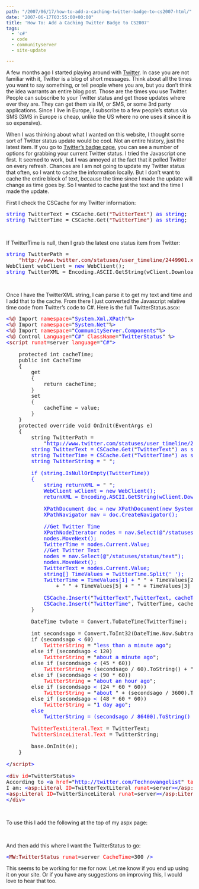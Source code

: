 ```yaml
---
path: "/2007/06/17/how-to-add-a-caching-twitter-badge-to-cs2007-html/" 
date: "2007-06-17T03:55:00+00:00" 
title: 'How To: Add a Caching Twitter Badge to CS2007'
tags:
  - 'c#'
  - code
  - communityserver
  - site-update

---
```


  <p>
    A few months ago I started playing around with <a href="http://www.twitter.com">Twitter</a>. In case you are not familiar with it, Twitter is a blog of short messages. Think about all the times you want to say something, or tell people where you are, but you don&#8217;t think the idea warrants an entire blog post. Those are the times you use Twitter. People can subscribe to your Twitter status and get those updates where ever they are. They can get them via IM, or SMS, or some 3rd party applications. Since I live in Europe, I subscribe to a few people&#8217;s status via SMS (SMS in Europe is cheap, unlike the US where no one uses it since it is so expensive).
  </p>
  
  <p>
    When I was thinking about what I wanted on this website, I thought some sort of Twitter status update would be cool. Not an entire history, just the latest item. If you go to <a href="http://twitter.com/account/badge" class="broken_link">Twitter&#8217;s badge page</a>, you can see a number of options for grabbing your current Twitter status. I tried the Javascript one first. It seemed to work, but I was annoyed at the fact that it polled Twitter on every refresh. Chances are I am not going to update my Twitter status that often, so I want to cache the information locally. But I don&#8217;t want to cache the entire block of text, because the time since I made the update will change as time goes by. So I wanted to cache just the text and the time I made the update.
  </p>
  
  <p>
    First I check the CSCache for my Twitter information:
  </p>
  
  <pre><span style="color: blue">string</span> TwitterText = CSCache.Get(<span style="color: maroon">"TwitterText"</span>) <span style="color: blue">as</span> <span style="color: blue">string</span>;<br /><span style="color: blue">string</span> TwitterTime = CSCache.Get(<span style="color: maroon">"TwitterTime"</span>) <span style="color: blue">as</span> <span style="color: blue">string</span>;</pre>
  
  <p>
    &nbsp;
  </p>
  
  <p>
    If TwitterTime is null, then I grab the latest one status item from Twitter:
  </p>
  
  <pre><span style="color: blue">string</span> TwitterPath = <br />    <span style="color: maroon">"http://www.twitter.com/statuses/user_timeline/2449901.xml?count=1"</span>;<br />WebClient webClient = <span style="color: blue">new</span> WebClient();<br /><span style="color: blue">string</span> TwitterXML = Encoding.ASCII.GetString(wClient.DownloadData(TwitterPath));</pre>
  
  <p>
    &nbsp;
  </p>
  
  <p>
    Once I have the TwitterXML string, I can parse it to get my text and time and I add that to the cache. From there I just converted the Javascript relative time code from Twitter&#8217;s code to C#. Here is the full TwitterStatus.ascx:
  </p>
  
  <pre><span style="color: blue">&lt;</span><span style="color: maroon">%@</span> Import <span style="color: red">namespace</span>="<span style="color: blue">System.Xml.XPath</span>"%<span style="color: blue">&gt;</span><br /><span style="color: blue">&lt;</span><span style="color: maroon">%@</span> Import <span style="color: red">namespace</span>="<span style="color: blue">System.Net</span>"%<span style="color: blue">&gt;</span><br /><span style="color: blue">&lt;</span><span style="color: maroon">%@</span> Import <span style="color: red">namespace</span>="<span style="color: blue">CommunityServer.Components</span>"%<span style="color: blue">&gt;</span><br /><span style="color: blue">&lt;</span><span style="color: maroon">%@</span> Control <span style="color: red">Language</span>="<span style="color: blue">C#</span>" <span style="color: red">ClassName</span>="<span style="color: blue">TwitterStatus</span>" %<span style="color: blue">&gt;</span><br /><span style="color: blue">&lt;</span><span style="color: maroon">script</span> <span style="color: red">runat</span>=server <span style="color: red">language</span>="<span style="color: blue">C#</span>"<span style="color: blue">&gt;</span><br /><br />    protected int cacheTime;<br />    public int CacheTime<br />    {<br />        get<br />        {<br />            return cacheTime;<br />        }<br />        set<br />        {<br />            cacheTime = value;<br />        }<br />    }<br />    protected override void OnInit(EventArgs e)<br />    {<br />        string TwitterPath = <br />            "<span style="color: blue">http://www.twitter.com/statuses/user_timeline/2449901.xml?count=1</span>"<span style="color: blue">;<br />        string TwitterText = CSCache.Get(</span>"<span style="color: blue">TwitterText</span>"<span style="color: blue">) as string;<br />        string TwitterTime = CSCache.Get(</span>"<span style="color: blue">TwitterTime</span>"<span style="color: blue">) as string;<br />        string TwitterString = </span>"<span style="color: blue">&nbsp;</span>"<span style="color: blue">;<br />        <br />        if (string.IsNullOrEmpty(TwitterTime))<br />        {<br />            string returnXML = </span>"<span style="color: blue">&nbsp;</span>"<span style="color: blue">;<br />            WebClient wClient = new WebClient();<br />            returnXML = Encoding.ASCII.GetString(wClient.DownloadData(TwitterPath));<br /><br />            XPathDocument doc = new XPathDocument(new System.IO.StringReader(returnXML));<br />            XPathNavigator nav = doc.CreateNavigator();<br />            <br />            //Get Twitter Time<br />            XPathNodeIterator nodes = nav.Select(@</span>"<span style="color: blue">/statuses/status/created_at</span>"<span style="color: blue">);<br />            nodes.MoveNext();<br />            TwitterTime = nodes.Current.Value;<br />            //Get Twitter Text<br />            nodes = nav.Select(@</span>"<span style="color: blue">/statuses/status/text</span>"<span style="color: blue">);<br />            nodes.MoveNext();<br />            TwitterText = nodes.Current.Value;<br />            string[] TimeValues = TwitterTime.Split(' ');<br />            TwitterTime = TimeValues[1] + </span>" " + TimeValues[2] <br />                + " " + TimeValues[5] + " " + TimeValues[3] + " GMT"<span style="color: blue">;<br />           <br />            CSCache.Insert(</span>"<span style="color: blue">TwitterText</span>"<span style="color: blue">,TwitterText, cacheTime);<br />            CSCache.Insert(</span>"<span style="color: blue">TwitterTime</span>", TwitterTime, cacheTime);<br />        }<br /><br />        DateTime twDate = Convert.ToDateTime(TwitterTime);<br /><br />        int secondsago = Convert.ToInt32(DateTime.Now.Subtract(twDate).TotalSeconds);<br />        if (secondsago <span style="color: blue">&lt;</span> 60)<br />            <span style="color: red">TwitterString </span>= "<span style="color: blue">less than a minute ago</span>";<br />        else if (secondsago <span style="color: blue">&lt;</span> 120)<br />            <span style="color: red">TwitterString </span>= "<span style="color: blue">about a minute ago</span>";<br />        else if (secondsago <span style="color: blue">&lt;</span> (45 * 60))<br />            <span style="color: red">TwitterString </span>= (secondsago / 60).ToString() + " minutes ago";<br />        else if (secondsago <span style="color: blue">&lt;</span> (90 * 60))<br />            <span style="color: red">TwitterString </span>= "<span style="color: blue">about an hour ago</span>";<br />        else if (secondsago <span style="color: blue">&lt;</span> (24 * 60 * 60))<br />            <span style="color: red">TwitterString </span>= "<span style="color: blue">about </span>" + (secondsago / 3600).ToString() + " hours ago";<br />        else if (secondsago <span style="color: blue">&lt;</span> (48 * 60 * 60))<br />            <span style="color: red">TwitterString </span>= "<span style="color: blue">1 day ago</span>"<span style="color: blue">;<br />        else<br />            TwitterString = (secondsago / 86400).ToString() + </span>" days ago";<br /><br />        <span style="color: red">TwitterTextLiteral.Text </span>= TwitterText;<br />        <span style="color: red">TwitterSinceLiteral.Text </span>= TwitterString;<br />        <br />        base.OnInit(e);<br />    }<br />    <br /><span style="color: blue">&lt;</span>/<span style="color: maroon">script</span><span style="color: blue">&gt;</span><br /><br /><span style="color: blue">&lt;</span><span style="color: maroon">div</span> <span style="color: red">id</span>=TwitterStatus<span style="color: blue">&gt;</span><br />According to <span style="color: blue">&lt;</span>a <span style="color: red">href</span>="<span style="color: blue">http://twitter.com/Technovangelist</span>" <span style="color: red">target</span>=_blank<span style="color: blue">&gt;</span>Twitter<span style="color: blue">&lt;</span>/<span style="color: maroon">a</span><span style="color: blue">&gt;</span> <br />I am: <span style="color: blue">&lt;</span><span style="color: maroon">asp:Literal</span> <span style="color: red">ID</span>=TwitterTextLiteral <span style="color: red">runat</span>=server<span style="color: blue">&gt;</span><span style="color: blue">&lt;</span>/<span style="color: maroon">asp:Literal</span><span style="color: blue">&gt;</span> as of <br /><span style="color: blue">&lt;</span><span style="color: maroon">asp:Literal</span> <span style="color: red">ID</span>=TwitterSinceLiteral <span style="color: red">runat</span>=server<span style="color: blue">&gt;</span><span style="color: blue">&lt;</span>/<span style="color: maroon">asp:Literal</span><span style="color: blue">&gt;</span><br /><span style="color: blue">&lt;</span>/<span style="color: maroon">div</span><span style="color: blue">&gt;</span><br /></pre>
  
  <p>
    &nbsp;
  </p>
  
  <p>
    To use this I add the following at the top of my aspx page:
  </p>
  
  <p>
    &nbsp;
  </p>
  
  <p>
    And then add this where I want the TwitterStatus to go:
  </p>
  
  <pre><span style="color: blue">&lt;</span><span style="color: maroon">MW:TwitterStatus</span> <span style="color: red">runat</span>=server <span style="color: red">CacheTime</span>=300 /<span style="color: blue">&gt;</span></pre>
  
  <p>
    This seems to be working for me for now. Let me know if you end up using it on your site. Or if you have any suggestions on improving this, I would love to hear that too.
  </p>
</div>